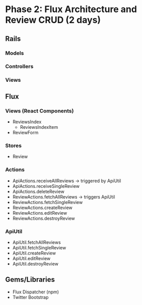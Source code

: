 # Phase 2: Flux Architecture and Review CRUD (2 days)

## Rails
### Models

### Controllers

### Views

## Flux
### Views (React Components)
* ReviewsIndex
  - ReviewsIndexItem
* ReviewForm

### Stores
* Review

### Actions
* ApiActions.receiveAllReviews -> triggered by ApiUtil
* ApiActions.receiveSingleReview
* ApiActions.deleteReview
* ReviewActions.fetchAllReviews -> triggers ApiUtil
* ReviewActions.fetchSingleReview
* ReviewActions.createReview
* ReviewActions.editReview
* ReviewActions.destroyReview

### ApiUtil
* ApiUtil.fetchAllReviews
* ApiUtil.fetchSingleReview
* ApiUtil.createReview
* ApiUtil.editReview
* ApiUtil.destroyReview

## Gems/Libraries
* Flux Dispatcher (npm)
* Twitter Bootstrap
